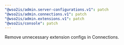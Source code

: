 ```yaml
---
"@wso2is/admin.server-configurations.v1": patch
"@wso2is/admin.connections.v1": patch
"@wso2is/admin.extensions.v1": patch
"@wso2is/console": patch
---
```


Remove unnecessary extension configs in Connections.

